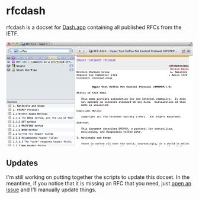 rfcdash
=======

rfcdash is a docset for [Dash.app][] containing all published RFCs from the
IETF.

![Dash screenshot showing RFC 2324](screenshot.png)


Updates
-------

I'm still working on putting together the scripts to update this docset.  In
the meantime, if you notice that it is missing an RFC that you need, just [open
an issue][] and I'll manually update things.

[Dash.app]: http://kapeli.com/dash
[open an issue]: https://github.com/willnorris/rfcdash/issues
